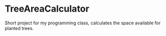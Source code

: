 # TreeAreaCalculator
Short project for my programming class, calculates the space available for planted trees.
